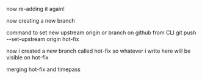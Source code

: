 


now re-adding it again!

now creating a new branch




command to set new upstream origin or branch on github from CLI
git push --set-upstream origin hot-fix

now i created a new branch called hot-fix so whatever i write here will be visible on hot-fix

merging hot-fix and timepass
